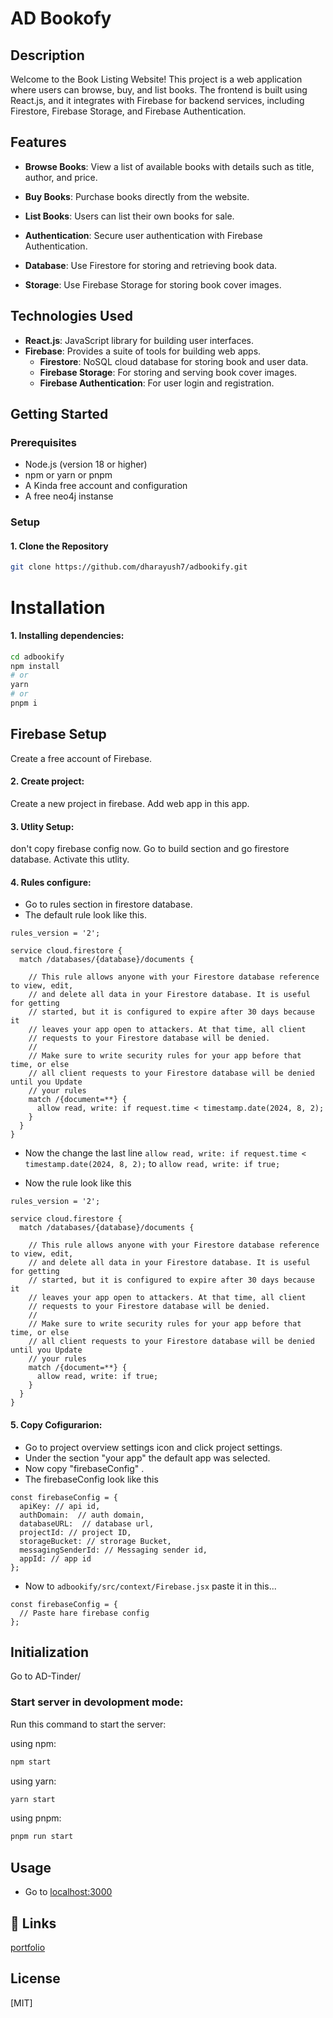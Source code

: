 
# AD Bookofy
## Description
Welcome to the Book Listing Website! This project is a web application where users can browse, buy, and list books. The frontend is built using React.js, and it integrates with Firebase for backend services, including Firestore, Firebase Storage, and Firebase Authentication.

## Features

- **Browse Books**: View a list of available books with details such as title, author, and price.

- **Buy Books**: Purchase books directly from the website.
  
- **List Books**: Users can list their own books for sale.
- **Authentication**: Secure user authentication with Firebase Authentication.
- **Database**: Use Firestore for storing and retrieving book data.
- **Storage**: Use Firebase Storage for storing book cover images.



## Technologies Used
- **React.js**: JavaScript library for building user interfaces.
- **Firebase**: Provides a suite of tools for building web apps.
  - **Firestore**: NoSQL cloud database for storing book and user data.
  - **Firebase Storage**: For storing and serving book cover images.
  - **Firebase Authentication**: For user login and registration.
## Getting Started

### Prerequisites

- Node.js (version 18 or higher)
- npm or yarn or pnpm
- A Kinda free account and configuration
- A free neo4j instanse

### Setup

#### 1. Clone the Repository

```bash
git clone https://github.com/dharayush7/adbookify.git
```

# Installation

#### 1. Installing dependencies:
```bash
cd adbookify
npm install
# or
yarn
# or
pnpm i
```


## Firebase Setup
Create a free account of Firebase.

#### 2. Create project:
Create a new project in firebase. Add web app in this app.

#### 3. Utlity Setup:
don't copy firebase config now. Go to build section and go firestore database. Activate this utlity.

#### 4. Rules configure:
- Go to rules section in firestore database.
- The default rule look like this.

```
rules_version = '2';

service cloud.firestore {
  match /databases/{database}/documents {

    // This rule allows anyone with your Firestore database reference to view, edit,
    // and delete all data in your Firestore database. It is useful for getting
    // started, but it is configured to expire after 30 days because it
    // leaves your app open to attackers. At that time, all client
    // requests to your Firestore database will be denied.
    //
    // Make sure to write security rules for your app before that time, or else
    // all client requests to your Firestore database will be denied until you Update
    // your rules
    match /{document=**} {
      allow read, write: if request.time < timestamp.date(2024, 8, 2);
    }
  }
}
```
- Now the change the last line ```allow read, write: if request.time < timestamp.date(2024, 8, 2);``` to ```allow read, write: if true;```

- Now the rule look like this

``` 
rules_version = '2';

service cloud.firestore {
  match /databases/{database}/documents {

    // This rule allows anyone with your Firestore database reference to view, edit,
    // and delete all data in your Firestore database. It is useful for getting
    // started, but it is configured to expire after 30 days because it
    // leaves your app open to attackers. At that time, all client
    // requests to your Firestore database will be denied.
    //
    // Make sure to write security rules for your app before that time, or else
    // all client requests to your Firestore database will be denied until you Update
    // your rules
    match /{document=**} {
      allow read, write: if true;
    }
  }
}
```

#### 5. Copy Cofigurarion:

- Go to project overview settings icon and click project settings.
- Under the section "your app" the default app was selected.
- Now copy "firebaseConfig" . 
- The firebaseConfig look like this
```
const firebaseConfig = {
  apiKey: // api id,
  authDomain:  // auth domain,
  databaseURL:  // database url,
  projectId: // project ID,
  storageBucket: // strorage Bucket,
  messagingSenderId: // Messaging sender id,
  appId: // app id 
};
```

- Now to ```adbookify/src/context/Firebase.jsx``` paste it in this...

```
const firebaseConfig = {
  // Paste hare firebase config
};
```



## Initialization

Go to AD-Tinder/

### Start server in devolopment mode:

Run this command to start the server:

using npm:
```bash
npm start
```
using yarn:
```bash
yarn start
```

using pnpm:

```bash
pnpm run start
```

## Usage

- Go to [localhost:3000](localhost:3000) 
## 🔗 Links
[portfolio](https://www.ayushdhar.com/)



## License

[MIT]

